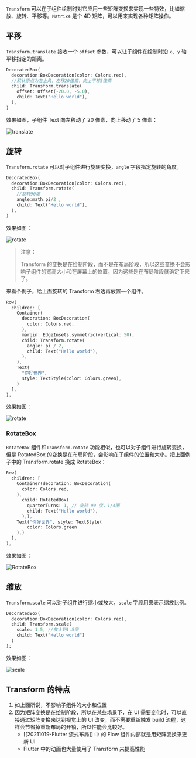 `Transform` 可以在子组件绘制时对它应用一些矩阵变换来实现一些特效，比如缩放、旋转、平移等。`Matrix4` 是个 4D 矩阵，可以用来实现各种矩阵操作。

## 平移

`Transform.translate` 接收一个 `offset` 参数，可以让子组件在绘制时沿 `x`、`y` 轴平移指定的距离。

```dart
DecoratedBox(
  decoration:BoxDecoration(color: Colors.red),
  //默认原点为左上角，左移20像素，向上平移5像素  
  child: Transform.translate(
    offset: Offset(-20.0, -5.0),
    child: Text("Hello world"),
  ),
)
```

效果如图，子组件 Text 向左移动了 20 像素，向上移动了 5 像素：

![translate](https://gitee.com/owenlee233/image_store/raw/master/202111140001645.png)

## 旋转

`Transform.rotate` 可以对子组件进行旋转变换，`angle` 字段指定旋转的角度。

```dart
DecoratedBox(
  decoration:BoxDecoration(color: Colors.red),
  child: Transform.rotate(
    //旋转90度
    angle:math.pi/2 ,
    child: Text("Hello world"),
  ),
)
```

效果如图：

![rotate](https://gitee.com/owenlee233/image_store/raw/master/202111140004801.png)

>  注意：
>
> Transform 的变换是在绘制阶段，而不是在布局阶段，所以这些变换不会影响子组件的宽高大小和在屏幕上的位置，因为这些是在布局阶段就确定下来了。

来看个例子，给上面旋转的 Transform 右边再放置一个组件。

```dart
Row(
  children: [
    Container(
      decoration: BoxDecoration(
        color: Colors.red,
      ),
      margin: EdgeInsets.symmetric(vertical: 50),
      child: Transform.rotate(
        angle: pi / 2,
        child: Text("Hello world"),
      ),
    ),
    Text(
      "你好世界",
      style: TextStyle(color: Colors.green),
    )
  ],
),
```

效果如图：

![rotate](https://gitee.com/owenlee233/image_store/raw/master/202111140034878.png)

### RotateBox

`RotateBox` 组件和`Transform.rotate` 功能相似，也可以对子组件进行旋转变换，但是 RotatedBox 的变换是在布局阶段，会影响在子组件的位置和大小。把上面例子中的 Transform.rotate 换成 RotateBox：

```dart
Row(
  children: [
    Container(decoration: BoxDecoration(
      color: Colors.red,
    ),
      child: RotatedBox(
        quarterTurns: 1, // 旋转 90 度，1/4圈
        child: Text("Hello world"),
      ),),
    Text("你好世界", style: TextStyle(
        color: Colors.green
    ),)
  ],
),
```

效果如图：

![RotateBox](https://gitee.com/owenlee233/image_store/raw/master/202111140038726.png)

## 缩放

`Transform.scale` 可以对子组件进行缩小或放大，`scale` 字段用来表示缩放比例。

```dart
DecoratedBox(
  decoration:BoxDecoration(color: Colors.red),
  child: Transform.scale(
    scale: 1.5, //放大到1.5倍
    child: Text("Hello world")
  )
);
```

效果如图：

![scale](https://gitee.com/owenlee233/image_store/raw/master/202111140039571.png)

## Transform 的特点

1. 如上面所说，不影响子组件的大小和位置
2. 因为矩阵变换是在绘制阶段，所以在某些场景下，在 UI 需要变化时，可以直接通过矩阵变换来达到视觉上的 UI 改变，而不需要重新触发 build 流程，这样会节省掉重新布局的开销，所以性能会比较好。
   - [[20211019-Flutter 流式布局]] 中 的 Flow 组件内部就是用矩阵变换来更新 UI
   - Flutter 中的动画也大量使用了 Transform 来提高性能

